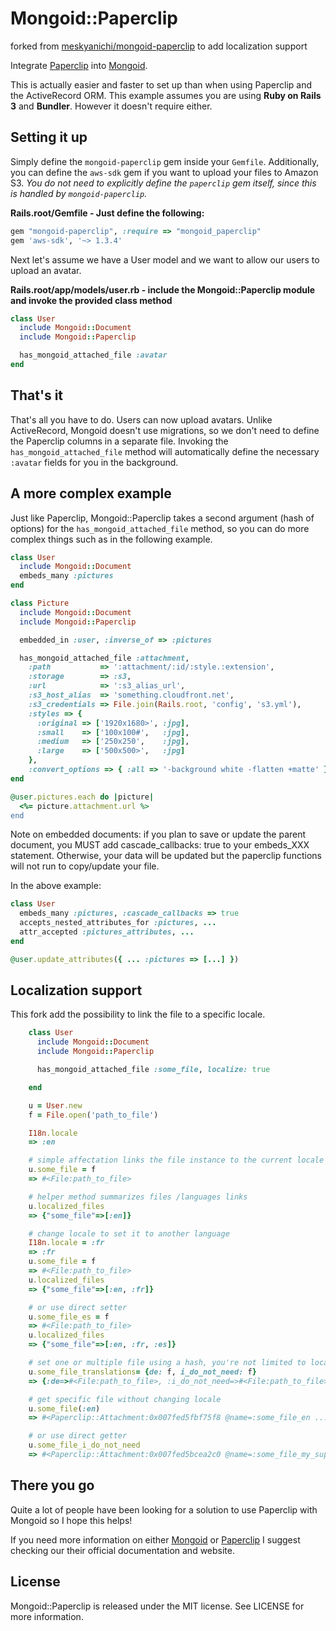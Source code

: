 # Mongoid::Paperclip
forked from [meskyanichi/mongoid-paperclip](https://github.com/meskyanichi/mongoid-paperclip) to add localization support

Integrate [Paperclip](https://github.com/thoughtbot/paperclip) into [Mongoid](http://mongoid.org/).

This is actually easier and faster to set up than when using Paperclip and the ActiveRecord ORM. This example assumes you are using **Ruby on Rails 3** and **Bundler**. However it doesn't require either.

## Setting it up

Simply define the `mongoid-paperclip` gem inside your `Gemfile`. Additionally, you can define the `aws-sdk` gem if you want to upload your files to Amazon S3. *You do not need to explicitly define the `paperclip` gem itself, since this is handled by `mongoid-paperclip`.*

**Rails.root/Gemfile - Just define the following:**

```rb
gem "mongoid-paperclip", :require => "mongoid_paperclip"
gem 'aws-sdk', '~> 1.3.4'
```

Next let's assume we have a User model and we want to allow our users to upload an avatar.

**Rails.root/app/models/user.rb - include the Mongoid::Paperclip module and invoke the provided class method**

```rb
class User
  include Mongoid::Document
  include Mongoid::Paperclip

  has_mongoid_attached_file :avatar
end
```

## That's it

That's all you have to do. Users can now upload avatars. Unlike ActiveRecord, Mongoid doesn't use migrations, so we don't need to define the Paperclip columns in a separate file. Invoking the `has_mongoid_attached_file` method will automatically define the necessary `:avatar` fields for you in the background.


## A more complex example

Just like Paperclip, Mongoid::Paperclip takes a second argument (hash of options) for the `has_mongoid_attached_file` method, so you can do more complex things such as in the following example.

```rb
class User
  include Mongoid::Document
  embeds_many :pictures
end

class Picture
  include Mongoid::Document
  include Mongoid::Paperclip

  embedded_in :user, :inverse_of => :pictures

  has_mongoid_attached_file :attachment,
    :path           => ':attachment/:id/:style.:extension',
    :storage        => :s3,
    :url            => ':s3_alias_url',
    :s3_host_alias  => 'something.cloudfront.net',
    :s3_credentials => File.join(Rails.root, 'config', 's3.yml'),
    :styles => {
      :original => ['1920x1680>', :jpg],
      :small    => ['100x100#',   :jpg],
      :medium   => ['250x250',    :jpg],
      :large    => ['500x500>',   :jpg]
    },
    :convert_options => { :all => '-background white -flatten +matte' }
end

@user.pictures.each do |picture|
  <%= picture.attachment.url %>
end
```

Note on embedded documents: if you plan to save or update the parent document, you MUST add cascade_callbacks: true to your
embeds_XXX statement.  Otherwise, your data will be updated but the paperclip functions will not run to copy/update your file.

In the above example:

```ruby
class User
  embeds_many :pictures, :cascade_callbacks => true
  accepts_nested_attributes_for :pictures, ...
  attr_accepted :pictures_attributes, ...
end

@user.update_attributes({ ... :pictures => [...] })
```

## Localization support
This fork add the possibility to link the file to a specific locale.

```rb
    class User
      include Mongoid::Document
      include Mongoid::Paperclip

      has_mongoid_attached_file :some_file, localize: true

    end

    u = User.new
    f = File.open('path_to_file')

    I18n.locale
    => :en

    # simple affectation links the file instance to the current locale
    u.some_file = f
    => #<File:path_to_file>

    # helper method summarizes files /languages links
    u.localized_files
    => {"some_file"=>[:en]}

    # change locale to set it to another language
    I18n.locale = :fr
    => :fr
    u.some_file = f
    => #<File:path_to_file>
    u.localized_files
    => {"some_file"=>[:en, :fr]}

    # or use direct setter
    u.some_file_es = f
    => #<File:path_to_file>
    u.localized_files
    => {"some_file"=>[:en, :fr, :es]}

    # set one or multiple file using a hash, you're not limited to locales symbol
    u.some_file_translations= {de: f, i_do_not_need: f}
    => {:de=>#<File:path_to_file>, :i_do_not_need=>#<File:path_to_file>}

    # get specific file without changing locale
    u.some_file(:en)
    => #<Paperclip::Attachment:0x007fed5fbf75f8 @name=:some_file_en ... >

    # or use direct getter
    u.some_file_i_do_not_need
    => #<Paperclip::Attachment:0x007fed5bcea2c0 @name=:some_file_my_super ...>
```

## There you go

Quite a lot of people have been looking for a solution to use Paperclip with Mongoid so I hope this helps!

If you need more information on either [Mongoid](http://mongoid.org/) or [Paperclip](https://github.com/thoughtbot/paperclip) I suggest checking our their official documentation and website.

## License

Mongoid::Paperclip is released under the MIT license. See LICENSE for more information.
